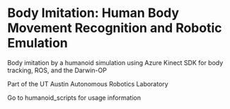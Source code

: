 # Body Imitation: Human Body Movement Recognition and Robotic Emulation
Body imitation by a humanoid simulation using Azure Kinect SDK for body tracking, ROS, and the Darwin-OP

Part of the UT Austin Autonomous Robotics Laboratory

Go to humanoid_scripts for usage information
